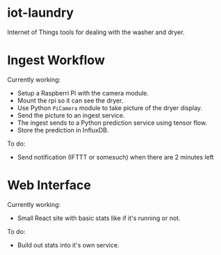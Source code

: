 # iot-laundry
Internet of Things tools for dealing with the washer and dryer.

# Ingest Workflow
Currently working:
* Setup a Raspberri Pi with the camera module.
* Mount the rpi so it can see the dryer.
* Use Python `PiCamera` module to take picture of the dryer display.
* Send the picture to an ingest service.
* The ingest sends to a Python prediction service using tensor flow.
* Store the prediction in InfluxDB.

To do:
* Send notification (IFTTT or somesuch) when there are 2 minutes left

# Web Interface
Currently working:
* Small React site with basic stats like if it's running or not.

To do:
* Build out stats into it's own service.
